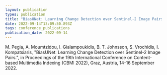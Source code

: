 ```yaml
---
layout: publication
types: publication
title: "BiasUNet: Learning Change Detection over Sentinel-2 Image Pairs"
date: 2022-09-14T13:09:50.893Z
tags: conference_publications
publication_date: 2022-09-14
---
```

<!--StartFragment-->

M. Pegia, A. Moumtzidou, I. Gialampoukidis, B. T. Johnsson, S. Vrochidis, I. Kompatsiaris, "BiasUNet: Learning Change Detection over Sentinel-2 Image Pairs.", in Proceedings of the 19th International Conference on Content-based Multimedia Indexing (CBMI 2022), Graz, Austria, 14-16 September 2022.

<!--EndFragment-->